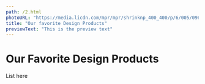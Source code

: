 ```yaml
---
path: /2.html
photoURL: "https://media.licdn.com/mpr/mpr/shrinknp_400_400/p/6/005/096/07c/1427c21.jpg"
title: "Our favorite Design Products"
previewText: "This is the preview text"
---
```

# Our Favorite Design Products

List here

